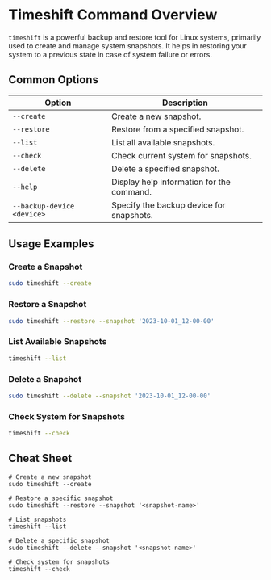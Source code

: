 # Timeshift Command Overview

`timeshift` is a powerful backup and restore tool for Linux systems, primarily used to create and manage system snapshots. It helps in restoring your system to a previous state in case of system failure or errors.

## Common Options

| Option          | Description                                           |
|-----------------|-------------------------------------------------------|
| `--create`      | Create a new snapshot.                                |
| `--restore`     | Restore from a specified snapshot.                    |
| `--list`        | List all available snapshots.                         |
| `--check`       | Check current system for snapshots.                   |
| `--delete`      | Delete a specified snapshot.                          |
| `--help`        | Display help information for the command.             |
| `--backup-device <device>` | Specify the backup device for snapshots. |

## Usage Examples

### Create a Snapshot

```bash
sudo timeshift --create
```

### Restore a Snapshot

```bash
sudo timeshift --restore --snapshot '2023-10-01_12-00-00'
```

### List Available Snapshots

```bash
timeshift --list
```

### Delete a Snapshot

```bash
sudo timeshift --delete --snapshot '2023-10-01_12-00-00'
```

### Check System for Snapshots

```bash
timeshift --check
```

## Cheat Sheet

```plaintext
# Create a new snapshot
sudo timeshift --create

# Restore a specific snapshot
sudo timeshift --restore --snapshot '<snapshot-name>'

# List snapshots
timeshift --list

# Delete a specific snapshot
sudo timeshift --delete --snapshot '<snapshot-name>'

# Check system for snapshots
timeshift --check
```
